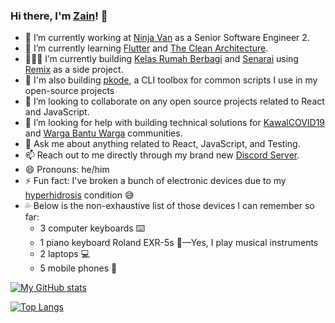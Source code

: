### Hi there, I'm [Zain](https://zainfathoni.com)! 👋

- 🔭 I’m currently working at [Ninja Van](https://www.ninjavan.co) as a Senior Software Engineer 2.
- 🌱 I’m currently learning [Flutter](https://flutter.dev) and [The Clean Architecture](https://blog.cleancoder.com/uncle-bob/2012/08/13/the-clean-architecture.html).
- 👨🏻‍💻 I’m currently building [Kelas Rumah Berbagi](https://github.com/zainfathoni/kelas.rumahberbagi.com) and [Senarai](https://senar.ai) using [Remix](https://remix.run) as a side project.
- 🧰 I'm also building [pkode](https://github.com/zainfathoni/pkode), a CLI toolbox for common scripts I use in my open-source projects
- 👯 I’m looking to collaborate on any open source projects related to React and JavaScript.
- 🤔 I’m looking for help with building technical solutions for [KawalCOVID19](https://kawalcovid19.id) and [Warga Bantu Warga](https://wargabantuwarga.com) communities.
- 💬 Ask me about anything related to React, JavaScript, and Testing.
- 📫 Reach out to me directly through my brand new [Discord Server](https://zainf.dev/discord).
- 😄 Pronouns: he/him
- ⚡ Fun fact: I've broken a bunch of electronic devices due to my [hyperhidrosis](https://en.wikipedia.org/wiki/Hyperhidrosis) condition 😅
- 💦 Below is the non-exhaustive list of those devices I can remember so far:
  - 3 computer keyboards ⌨️
  - 1 piano keyboard Roland EXR-5s 🎹—Yes, I play musical instruments
  - 2 laptops 💻
  - 5 mobile phones 📱

[![My GitHub stats](https://github-readme-stats.vercel.app/api?username=zainfathoni&count_private=true&show_icons=true&theme=dark)](https://github.com/anuraghazra/github-readme-stats)

[![Top Langs](https://github-readme-stats.vercel.app/api/top-langs/?username=zainfathoni&layout=compact&theme=dark)](https://github.com/anuraghazra/github-readme-stats)
